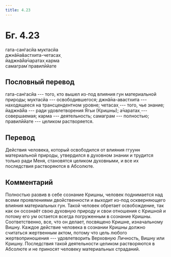 ```yaml
---
title: 4.23
---
```


# Бг. 4.23
гата-сан̇гасйа муктасйа<br/>
джн̃а̄на̄вастхита-четасах̣<br/>
йаджн̃а̄йа̄чаратах̣ карма<br/>
самаграм̇ правилӣйате
## Пословный перевод

гата-сан̇гасйа --- того, кто вышел из-под влияния гун материальной
природы; муктасйа --- освободившегося; джн̃а̄на-авастхита --- находящееся
на трансцендентном уровне; четасах̣ --- того, чье знание; йаджн̃а̄йа ---
ради удовлетворения Ягьи (Кришны); а̄чаратах̣ --- совершаемая; карма ---
деятельность; самаграм --- полностью; правилӣйате --- целиком
растворяется.

## Перевод

Действия человека, который освободился от влияния ггуунн материальной
природы, утвердился в духовном знании и трудится только ради Меня,
становятся целиком духовными, и все их последствия растворяются в
Абсолюте.

## Комментарий

Полностью развив в себе сознание Кришны, человек поднимается над всеми
проявлениями двойственности и выходит из-под оскверняющего влияния
материальных гун. Такой человек обретает освобождение, так как он
осознаёт свою духовную природу и свои отношения с Кришной и потому его
ум остается всегда погруженным в сознание Кришны. Соответственно, все,
что он делает, посвящено Кришне, изначальному Вишну. Каждое действие
человека в сознании Кришны должно считаться жертвенным актом, потому что
цель любого жертвоприношения --- удовлетворить Верховную Личность, Вишну
или Кришну. Последствия такой деятельности целиком растворяются в
Абсолюте и не приносят человеку материальных страданий.
